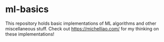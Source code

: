 # ml-basics

This repository holds basic implementations of ML algorithms and other miscellaneous stuff. Check out https://michelliao.com/ for my thinking on these implementations!